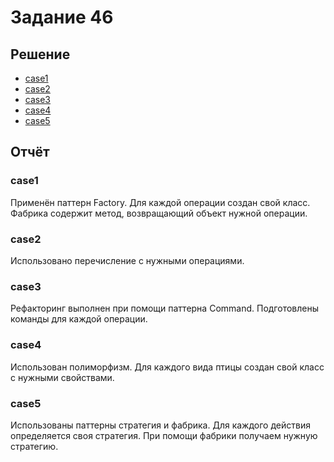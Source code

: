 # Задание 46

## Решение

- [case1](case1)
- [case2](case2)
- [case3](case3)
- [case4](case4)
- [case5](case5)

## Отчёт

### case1

Применён паттерн Factory. Для каждой операции создан свой класс. Фабрика содержит метод, возвращающий объект нужной
операции.

### case2

Использовано перечисление с нужными операциями.

### case3

Рефакторинг выполнен при помощи паттерна Command. Подготовлены команды для каждой операции.

### case4

Использован полиморфизм. Для каждого вида птицы создан свой класс с нужными свойствами.

### case5

Использованы паттерны стратегия и фабрика. Для каждого действия определяется своя стратегия. При помощи фабрики получаем
нужную стратегию.

